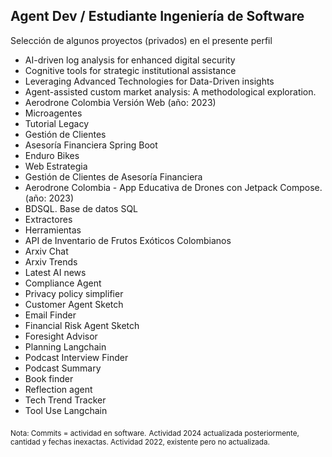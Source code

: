 
## Agent Dev /  Estudiante Ingeniería de Software

Selección de algunos proyectos (privados) en el presente perfil 


- AI-driven log analysis for enhanced digital security 
- Cognitive tools for strategic institutional assistance 
- Leveraging Advanced Technologies for Data-Driven insights 
- Agent-assisted custom market analysis: A methodological exploration. 
- Aerodrone Colombia Versión Web  (año: 2023)
- Microagentes 
- Tutorial Legacy  
- Gestión de Clientes  
- Asesoría Financiera Spring Boot  
- Enduro Bikes  
- Web Estrategia  
- Gestión de Clientes de Asesoría Financiera  
- Aerodrone Colombia - App Educativa de Drones con Jetpack Compose. (año: 2023)  
- BDSQL. Base de datos SQL  
- Extractores  
- Herramientas  
- API de Inventario de Frutos Exóticos Colombianos    
- Arxiv Chat
- Arxiv Trends  
- Latest AI news
- Compliance Agent 
- Privacy policy simplifier 
- Customer Agent Sketch 
- Email Finder  
- Financial Risk Agent Sketch 
- Foresight Advisor  
- Planning Langchain 
- Podcast Interview Finder  
- Podcast Summary  
- Book finder
- Reflection agent
- Tech Trend Tracker 
- Tool Use Langchain 



<sub>Nota: Commits = actividad en software.</sub>
<sub>Actividad 2024 actualizada posteriormente, cantidad y fechas inexactas. Actividad 2022, existente pero no actualizada.</sub>



